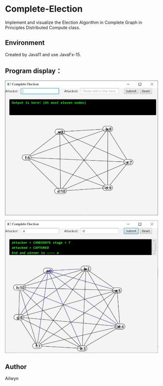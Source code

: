 # Complete-Election
Implement and visualize the Election Algorithm in Complete Graph in Principles Distributed Compute class.
## Environment
Created by Java11 and use JavaFx-15.

## Program display：
![Image text](https://raw.githubusercontent.com/Skandinaviske/Complete-Election/master/Image/1.jpg)

![Image text](https://raw.githubusercontent.com/Skandinaviske/Complete-Election/master/Image/2.jpg)

## Author
Ailwyn
